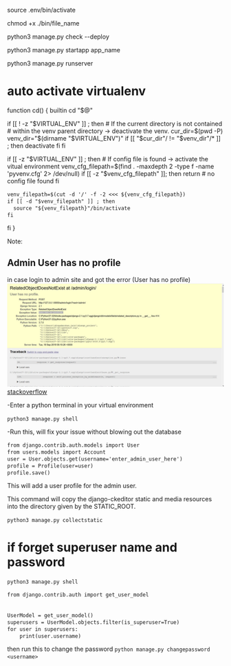 source .env/bin/activate

chmod +x ./bin/file_name

<!-- checklist of settings -->
python3 manage.py check --deploy


<!-- to get new app(folder) install -->
python3 manage.py startapp app_name


<!-- Run the development web server  -->
python3 manage.py runserver
<!--  -->
# auto activate virtualenv
function cd() {
  builtin cd "$@"

  if [[ ! -z "$VIRTUAL_ENV" ]] ; then
    # If the current directory is not contained
    # within the venv parent directory -> deactivate the venv.
    cur_dir=$(pwd -P)
    venv_dir="$(dirname "$VIRTUAL_ENV")"
    if [[ "$cur_dir"/ != "$venv_dir"/* ]] ; then
      deactivate
    fi
  fi

  if [[ -z "$VIRTUAL_ENV" ]] ; then
    # If config file is found -> activate the vitual environment
    venv_cfg_filepath=$(find . -maxdepth 2 -type f -name 'pyvenv.cfg' 2> /dev/null)
    if [[ -z "$venv_cfg_filepath" ]]; then
      return # no config file found
    fi

    venv_filepath=$(cut -d '/' -f -2 <<< ${venv_cfg_filepath})
    if [[ -d "$venv_filepath" ]] ; then
      source "${venv_filepath}"/bin/activate
    fi
  fi
}

<!--  -->

Note:
## Admin User has no profile
in case login to admin site and got the error (User has no profile) ![Alt text](image.png)
[stackoverflow](https://stackoverflow.com/questions/52385596/relatedobjectdoesnotexist-at-admin-login-user-has-no-profile)

-Enter a python terminal in your virtual environment

```python3 manage.py shell```

-Run this, will fix your issue without blowing out the database
```
from django.contrib.auth.models import User
from users.models import Account
user = User.objects.get(username='enter_admin_user_here')
profile = Profile(user=user)
profile.save()
```

This will add a user profile for the admin user.

This command will copy the django-ckeditor static and media resources into the directory given by the STATIC_ROOT.

`python3 manage.py collectstatic`

# if forget superuser name and password
`python3 manage.py shell`  
```
from django.contrib.auth import get_user_model


UserModel = get_user_model()
superusers = UserModel.objects.filter(is_superuser=True)
for user in superusers:
    print(user.username)
```
then run this to change the password 
`python manage.py changepassword <username>`
